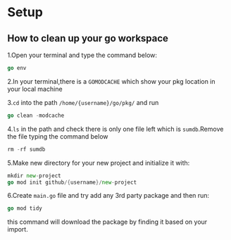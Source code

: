 # Setup

## How to clean up your go workspace

1.Open your terminal and type the command below:

```go
go env
```

2.In your terminal,there is a `GOMODCACHE` which show your pkg location in your local machine

3.`cd` into the path `/home/{username}/go/pkg/` and run

```go
go clean -modcache
```

4.`ls` in the path and check there is only one file left which is `sumdb`.Remove the file typing the command below

```go
rm -rf sumdb
```

5.Make new directory for your new project and initialize it with:

```go
mkdir new-project
go mod init github/{username}/new-project
```

6.Create `main.go` file and try add any 3rd party package and then run:

```go
go mod tidy
```

this command will download the package by finding it based on your import.
